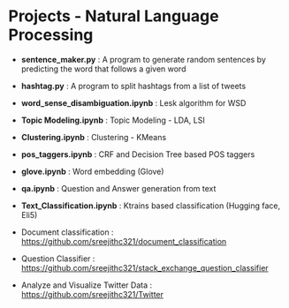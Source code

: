 # Projects - Natural Language Processing

- __sentence_maker.py__ : A program to generate random sentences by predicting the word that follows a given word 

- __hashtag.py__ : A program to split hashtags from a list of tweets

- __word_sense_disambiguation.ipynb__ : Lesk algorithm for WSD

- __Topic Modeling.ipynb__ : Topic Modeling - LDA, LSI

- __Clustering.ipynb__ : Clustering - KMeans 

- __pos_taggers.ipynb__ : CRF and Decision Tree based POS taggers

- __glove.ipynb__ : Word embedding (Glove)

- __qa.ipynb__ : Question and Answer generation from text

- __Text_Classification.ipynb__ : Ktrains based classification (Hugging face, Eli5)

- Document classification : 
https://github.com/sreejithc321/document_classification

- Question Classifier : 
https://github.com/sreejithc321/stack_exchange_question_classifier

- Analyze and Visualize Twitter Data : 
https://github.com/sreejithc321/Twitter
